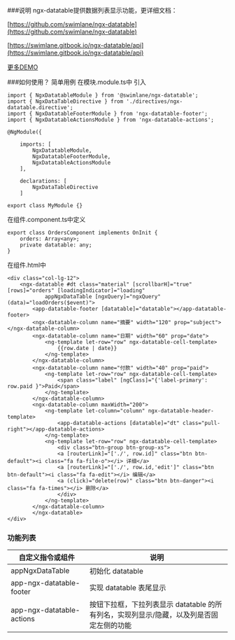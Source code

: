 ###说明
ngx-datatable提供数据列表显示功能，更详细文档：

[https://github.com/swimlane/ngx-datatable](https://github.com/swimlane/ngx-datatable)

[https://swimlane.gitbook.io/ngx-datatable/api](https://swimlane.gitbook.io/ngx-datatable/api)

[更多DEMO](http://swimlane.github.io/ngx-datatable/)

###如何使用？ 简单用例
在模块.module.ts中 引入

    import { NgxDatatableModule } from '@swimlane/ngx-datatable';
    import { NgxDataTableDirective } from './directives/ngx-datatable.directive';
    import { NgxDatatableFooterModule } from 'ngx-datatable-footer';
    import { NgxDatatableActionsModule } from 'ngx-datatable-actions';

    @NgModule({

        imports: [
            NgxDatatableModule,
            NgxDatatableFooterModule,
            NgxDatatableActionsModule
        ], 
        
        declarations: [
            NgxDataTableDirective
        ]

    export class MyModule {}

在组件.component.ts中定义

    export class OrdersComponent implements OnInit {
        orders: Array<any>;  
        private datatable: any; 
    }

在组件.html中

    <div class="col-lg-12">
        <ngx-datatable #dt class="material" [scrollbarH]="true" [rows]="orders" [loadingIndicator]="loading" 
                appNgxDataTable [ngxQuery]="ngxQuery" (data)="loadOrders($event)">
            <app-datatable-footer [datatable]="datatable"></app-datatable-footer>
            <ngx-datatable-column name="摘要" width="120" prop="subject"> </ngx-datatable-column>
            <ngx-datatable-column name="日期" width="60" prop="date">
                <ng-template let-row="row" ngx-datatable-cell-template>
                    {{row.date | date}}
                </ng-template>
            </ngx-datatable-column>
            <ngx-datatable-column name="付款" width="40" prop="paid">
                <ng-template let-row="row" ngx-datatable-cell-template>
                    <span class="label" [ngClass]="{'label-primary': row.paid }">Paid</span>
                </ng-template>
            </ngx-datatable-column>
            <ngx-datatable-column maxWidth="200">
                <ng-template let-column="column" ngx-datatable-header-template>
                    <app-datatable-actions [datatable]="dt" class="pull-right"></app-datatable-actions>
                </ng-template>
                <ng-template let-row="row" ngx-datatable-cell-template>
                    <div class="btn-group btn-group-xs">
                    <a [routerLink]="['./', row.id]" class="btn btn-default"><i class="fa fa-file-o"></i> 详细</a>
                    <a [routerLink]="['./', row.id,'edit']" class="btn btn-default"><i class="fa fa-edit"></i> 编辑</a>
                    <a (click)="delete(row)" class="btn btn-danger"><i class="fa fa-times"></i> 删除</a>
                    </div>
                </ng-template>
            </ngx-datatable-column>
            </ngx-datatable>
    </div>

### 功能列表

自定义指令或组件               | 说明
------------------------------|-------------------------------
appNgxDataTable               | 初始化 datatable
app-ngx-datatable-footer      | 实现 datatable 表尾显示
app-ngx-datatable-actions     | 按钮下拉框，下拉列表显示 datatable 的所有列名，实现列显示/隐藏，以及列是否固定左侧的功能
